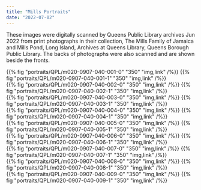 ```yaml
---
title: "Mills Portraits"
date: "2022-07-02"
---
```


These images were digitally scanned by Queens Public Library archives Jun 2022 from print photographs in their collection, The Mills Family of Jamaica and Mills Pond, Long Island, Archives at Queens Library, Queens Borough Public Library. The backs of photographs were also scanned and are shown beside the fronts. 

<!--more-->

<div class="cols">
{{% fig "portraits/QPL/m020-0907-040-001-0" "350" "img,link" /%}}
{{% fig "portraits/QPL/m020-0907-040-001-1" "350" "img,link" /%}}
</div>

<div class="cols">
{{% fig "portraits/QPL/m020-0907-040-002-0" "350" "img,link" /%}}
{{% fig "portraits/QPL/m020-0907-040-002-1" "350" "img,link" /%}}
</div>

<div class="cols">
{{% fig "portraits/QPL/m020-0907-040-003-0" "350" "img,link" /%}}
{{% fig "portraits/QPL/m020-0907-040-003-1" "350" "img,link" /%}}
</div>

<div class="cols">
{{% fig "portraits/QPL/m020-0907-040-004-0" "350" "img,link" /%}}
{{% fig "portraits/QPL/m020-0907-040-004-1" "350" "img,link" /%}}
</div>

<div class="cols">
{{% fig "portraits/QPL/m020-0907-040-005-0" "350" "img,link" /%}}
{{% fig "portraits/QPL/m020-0907-040-005-1" "350" "img,link" /%}}
</div>

<div class="cols">
{{% fig "portraits/QPL/m020-0907-040-006-0" "350" "img,link" /%}}
{{% fig "portraits/QPL/m020-0907-040-006-1" "350" "img,link" /%}}
</div>

<div class="cols">
{{% fig "portraits/QPL/m020-0907-040-007-0" "350" "img,link" /%}}
{{% fig "portraits/QPL/m020-0907-040-007-1" "350" "img,link" /%}}
</div>

<div class="cols">
{{% fig "portraits/QPL/m020-0907-040-008-0" "350" "img,link" /%}}
{{% fig "portraits/QPL/m020-0907-040-008-1" "350" "img,link" /%}}
</div>

<div class="cols">
{{% fig "portraits/QPL/m020-0907-040-009-0" "350" "img,link" /%}}
{{% fig "portraits/QPL/m020-0907-040-009-1" "350" "img,link" /%}}
</div>
